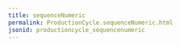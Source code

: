 ```yaml
---
title: sequenceNumeric
permalink: ProductionCycle.sequenceNumeric.html
jsonid: productioncycle_sequencenumeric
---
```

